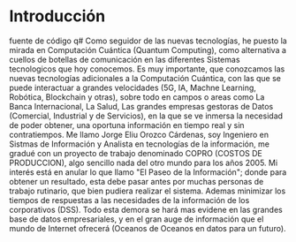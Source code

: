 # Introducción
fuente de código q#
Como seguidor de las nuevas tecnologías, he puesto la mirada en Computación Cuántica (Quantum Computing), como alternativa a cuellos de botellas de comunicación en las diferentes Sistemas tecnologicos que hoy conocemos.
Es muy importante, que conozcamos las nuevas tecnologías adicionales a la Computación Cuántica, con las que se puede interactuar a grandes velocidades (5G, IA, Machne Learning, Robótica, Blockchain y otras), sobre todo en campos o areas como La Banca Internacional, La Salud, Las grandes empresas gestoras de Datos (Comercial, Industrial y de Servicios), en la que se ve inmersa la necesidad de poder obtener, una oportuna información en tiempo real y sin contratiempos.
Me llamo Jorge Eliu Orozco Cárdenas, soy Ingeniero en Sistmas de Información y Analista en tecnologías de la información, me gradué con un proyecto de trabajo denominado COPRO (COSTOS DE PRODUCCION), algo sencillo nada del otro mundo para los años 2005. Mi interés está en anular lo que llamo "El Paseo de la Información"; donde para obtener un resultado, esta debe pasar antes por muchas personas de trabajo rutinario, que bien pudiera realizar el sistema. Ademas minimizar los tiempos de respuestas a las necesidades de la información de los corporativos (DSS). 
Todo esta demora se hará mas evidene en las grandes base de datos empresariales, y en el gran auge de información que el mundo de Internet ofrecerá (Oceanos de Oceanos en datos para un futuro).
